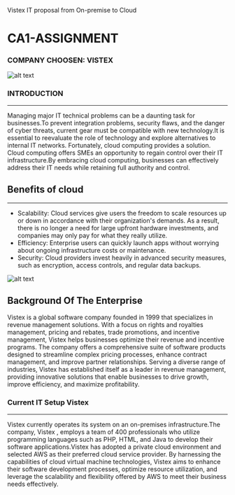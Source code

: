 Vistex IT proposal from On-premise to Cloud 
# CA1-ASSIGNMENT 

### COMPANY CHOOSEN: VISTEX 

![alt text](https://cdn.contactcenterworld.com/images/company/vistex-largex5-logo.png)

### **INTRODUCTION**
________________
 Managing major IT technical problems can be a daunting task for businesses.To prevent integration problems, security flaws, and the danger of cyber threats, current gear must be compatible with new technology.It is essential to reevaluate the role of technology and explore alternatives to internal IT networks. Fortunately, cloud computing provides a solution. Cloud computing offers SMEs an opportunity to regain control over their IT infrastructure.By embracing cloud computing, businesses can effectively address their IT needs while retaining full authority and control.
 
## **Benefits of cloud**
_____________________
- Scalability: Cloud services give users the freedom to scale resources up or down in accordance with their organization's demands. As a result, there is no longer a need for large upfront hardware investments, and companies may only pay for what they really utilize.
- Efficiency: Enterprise users can quickly launch apps without worrying about ongoing infrastructure costs or maintenance.
- Security: Cloud providers invest heavily in advanced security measures, such as encryption, access controls, and regular data backups.
  
![alt text](https://www.onlinemanipal.com/wp-content/uploads/2022/09/BENEFITS-OF-CLOUD-COMPUTING--1024x889.png)

## **Background Of The Enterprise**

Vistex is a global software company founded in 1999 that specializes in revenue management solutions. With a focus on rights and royalties management, pricing and rebates, trade promotions, and incentive management, Vistex helps businesses optimize their revenue and incentive programs. The company offers a comprehensive suite of software products designed to streamline complex pricing processes, enhance contract management, and improve partner relationships. Serving a diverse range of industries, Vistex has established itself as a leader in revenue management, providing innovative solutions that enable businesses to drive growth, improve efficiency, and maximize profitability.

### Current IT Setup Vistex 
______________________
Vistex currently operates its system on an on-premises infrastructure.The company, Vistex , employs a team of 400 professionals who utilize programming languages such as PHP, HTML, and Java to develop their software applications.Vistex has adopted a private cloud environment and selected AWS as their preferred cloud service provider. By harnessing the capabilities of cloud virtual machine technologies, Vistex aims to enhance their software development processes, optimize resource utilization, and leverage the scalability and flexibility offered by AWS to meet their business needs effectively.
